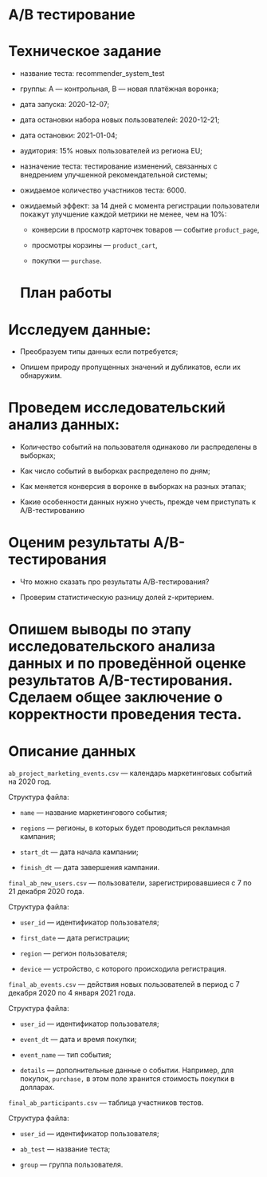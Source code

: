 # A/B тестирование

# Техническое задание

- название теста: recommender_system_test

- группы: А — контрольная, B — новая платёжная воронка; 

- дата запуска: 2020-12-07;

- дата остановки набора новых пользователей: 2020-12-21;

- дата остановки: 2021-01-04;

- аудитория: 15% новых пользователей из региона EU;

- назначение теста: тестирование изменений, связанных с внедрением улучшенной рекомендательной системы;

- ожидаемое количество участников теста: 6000.

- ожидаемый эффект: за 14 дней с момента регистрации пользователи покажут улучшение каждой метрики не менее, чем на 10%:

    - конверсии в просмотр карточек товаров — событие `product_page`,
    
    - просмотры корзины — `product_cart`,
    
    - покупки — `purchase`.
    
    # План работы

# Исследуем данные:

- Преобразуем типы данных если потребуется;
    
- Опишем природу пропущенных значений и дубликатов, если их обнаружим.

    
# Проведем исследовательский анализ данных:

- Количество событий на пользователя одинаково ли распределены в выборках;
    
- Как число событий в выборках распределено по дням;
    
- Как меняется конверсия в воронке в выборках на разных этапах;
    
- Какие особенности данных нужно учесть, прежде чем приступать к A/B-тестированию
    
# Оценим результаты A/B-тестирования

- Что можно сказать про результаты A/В-тестирования?
    
- Проверим статистическую разницу долей z-критерием.
    
# Опишем выводы по этапу исследовательского анализа данных и по проведённой оценке результатов A/B-тестирования. Сделаем общее заключение о корректности проведения теста.

# Описание данных

`ab_project_marketing_events.csv` — календарь маркетинговых событий на 2020 год.

Структура файла:

- `name` — название маркетингового события;

- `regions` — регионы, в которых будет проводиться рекламная кампания;

- `start_dt` — дата начала кампании;

- `finish_dt` — дата завершения кампании.

`final_ab_new_users.csv` — пользователи, зарегистрировавшиеся с 7 по 21 декабря 2020 года.

Структура файла:

- `user_id` — идентификатор пользователя;

- `first_date` — дата регистрации;

- `region` — регион пользователя;

- `device` — устройство, с которого происходила регистрация.

`final_ab_events.csv` — действия новых пользователей в период с 7 декабря 2020 по 4 января 2021 года.

Структура файла:

- `user_id` — идентификатор пользователя;

- `event_dt` — дата и время покупки;

- `event_name` — тип события;

- `details` — дополнительные данные о событии. Например, для покупок, `purchase,` в этом поле хранится стоимость покупки в долларах.

`final_ab_participants.csv` — таблица участников тестов.

Структура файла:

- `user_id` — идентификатор пользователя;

- `ab_test` — название теста;

- `group` — группа пользователя.
